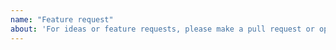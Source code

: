 ```yaml
---
name: "Feature request"
about: 'For ideas or feature requests, please make a pull request or open an issue'
---
```

